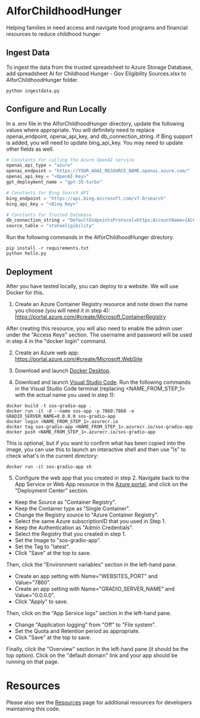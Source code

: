 # AIforChildhoodHunger
Helping families in need access and navigate food programs and financial resources to reduce childhood hunger

## Ingest Data
To ingest the data from the trusted spreadsheet to Azure Storage Database, add spreadsheet AI for Childhood Hunger - Gov Eligibility Sources.xlsx to AIforChildhoodHunger folder.
```
python ingestdata.py
```

## Configure and Run Locally
In a .env file in the AIforChildhoodHunger directory, update the following values where appropriate.  You will definitely need to replace openai_endpoint, openai_api_key, and db_connection_string.  If Bing support is added, you will need to update bing_api_key.  You may need to update other fields as well.   

```python
# Constants for calling the Azure OpenAI service
openai_api_type = "azure"
openai_endpoint = "https://YOUR_AOAI_RESOURCE_NAME.openai.azure.com/"
openai_api_key = "<OpenAI Key>"
gpt_deployment_name = "gpt-35-turbo"

# Constants for Bing Search API
bing_endpoint = "https://api.bing.microsoft.com/v7.0/search"
bing_api_key = "<Bing Key>"

# Constants for Trusted Database
db_connection_string = "DefaultEndpointsProtocol=https;AccountName={ACCOUNTNAME};AccountKey={ACCOUNTKEY};EndpointSuffix=core.windows.net"
source_table = "stateeligibility"

```

Run the following commands in the AIforChildhoodHunger directory.
```
pip install -r requirements.txt
python hello.py
```

## Deployment
After you have tested locally, you can deploy to a website.  We will use Docker for this.  

1. Create an Azure Container Registry resource and note down the name you choose (you will need it in step 4): https://portal.azure.com/#create/Microsoft.ContainerRegistry

After creating this resource, you will also need to enable the admin user under the "Access Keys" section.  The username and password will be used in step 4 in the "docker login" command.  

2. Create an Azure web app: https://portal.azure.com/#create/Microsoft.WebSite

3. Download and launch [Docker Desktop](https://docs.docker.com/get-docker).  

4. Download and launch [Visual Studio Code](https://code.visualstudio.com/download).  Run the following commands in the Visual Studio Code terminal (replacing <NAME_FROM_STEP_1> with the actual name you used in step 1):

```
docker build -t sos-gradio-app .
docker run -it -d --name sos-app -p 7860:7860 -e GRADIO_SERVER_NAME=0.0.0.0 sos-gradio-app
docker login <NAME_FROM_STEP_1>.azurecr.io
docker tag sos-gradio-app <NAME_FROM_STEP_1>.azurecr.io/sos-gradio-app 
docker push <NAME_FROM_STEP_1>.azurecr.io/sos-gradio-app 
```

This is optional, but if you want to confirm what has been copied into the image, you can use this to launch an interactive shell and then use "ls" to check what's in the current directory:
```
docker run -it sos-gradio-app sh
```

5. Configure the web app that you created in step 2.  Navigate back to the App Service or Web App resource in the [Azure portal](https://portal.azure.com), and click on the "Deployment Center" section.  
+ Keep the Source as "Container Registry".  
+ Keep the Container type as "Single Container". 
+ Change the Registry source to "Azure Container Registry". 
+ Select the same Azure subscriptionID that you used in Step 1.  
+ Keep the Authentication as "Admin Credentials". 
+ Select the Registry that you created in step 1.  
+ Set the Image to "sos-gradio-app".  
+ Set the Tag to "latest".
+ Click "Save" at the top to save.  

Then, click the "Environment variables" section in the left-hand pane.  
+ Create an app setting with Name="WEBSITES_PORT" and Value="7860".  
+ Create an app setting with Name="GRADIO_SERVER_NAME" and Value="0.0.0.0".  
+ Click "Apply" to save.  

Then, click on the "App Service logs" section in the left-hand pane.  
+ Change "Application logging" from "Off" to "File system".  
+ Set the Quota and Retention period as appropriate.  
+ Click "Save" at the top to save.  

Finally, click the "Overview" section in the left-hand pane (it should be the top option).  Click on the "default domain" link and your app should be running on that page.  

# Resources
Please also see the [Resources](RESOURCES.md) page for additional resources for developers maintaining this code.  